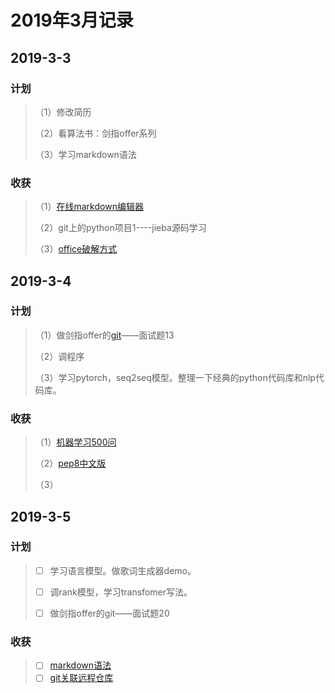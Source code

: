 # 2019年3月记录

## 2019-3-3

### 计划

> （1）修改简历
> 
> （2）看算法书：剑指offer系列
>
> （3）学习markdown语法

### 收获
> （1）[在线markdown编辑器](http://tool.oschina.net/markdown/)
> 
> （2）git上的python项目1----jieba源码学习
>
> （3）[office破解方式](https://blog.csdn.net/qq_34621169/article/details/79365247)

## 2019-3-4

### 计划

> （1）做剑指offer的[git]()——面试题13
>
> （2）调程序
>
> （3）学习pytorch，seq2seq模型。整理一下经典的python代码库和nlp代码库。

### 收获
> （1）[机器学习500问](https://python.freelycode.com/contribution/detail/47)
>
> （2）[pep8中文版](https://github.com/scutan90/DeepLearning-500-questions)
>
> （3）

## 2019-3-5

### 计划

>- [ ] 学习语言模型。做歌词生成器demo。
>
>- [ ] 调rank模型，学习transfomer写法。
>- [ ] 做剑指offer的git——面试题20

### 收获

>- [ ] [markdown语法](https://coding.net/help/doc/project/markdown.html)
>- [ ] [git关联远程仓库](https://blog.csdn.net/zhezhebie/article/details/78761417)